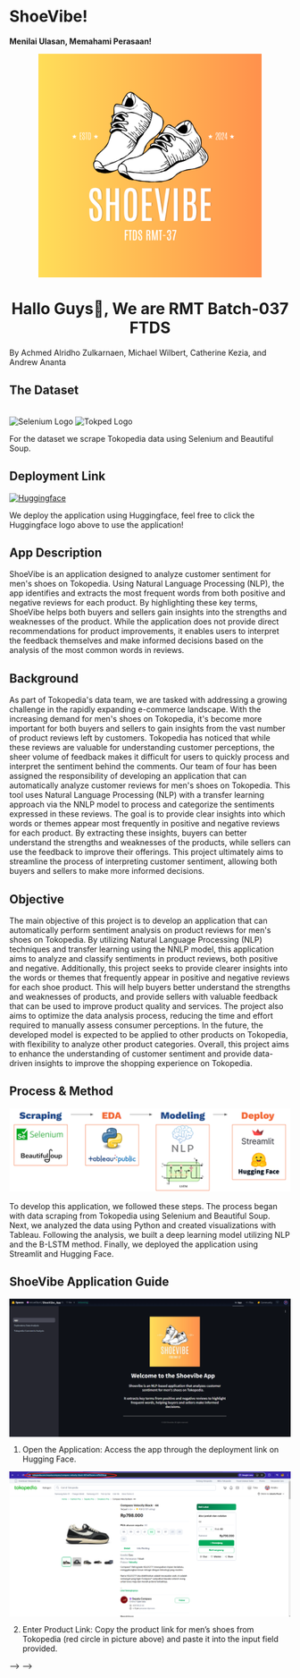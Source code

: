 # ShoeVibe!

**Menilai Ulasan, Memahami Perasaan!**

<p align="center">
  <img src="logo-app.png" width=400 align="center">
</p>
<h1 align="center">Hallo Guys👋, We are RMT Batch-037 FTDS</h1>
By Achmed Alridho Zulkarnaen, Michael Wilbert, Catherine Kezia, and Andrew Ananta

<h2 align="left">The Dataset</h2>
<br/>
<div align="left">
    <img src="https://upload.wikimedia.org/wikipedia/commons/d/d5/Selenium_Logo.png" alt="Selenium Logo" width="50"/>
    <img src="https://toppng.com/uploads/preview/tokopedia-logo-icon-tokopedia-115638033660bhcr3nbcq.png" alt="Tokped Logo" width="50"/>
</div>

For the dataset we scrape Tokopedia data using Selenium and Beautiful Soup.

## Deployment Link

[<img src="https://huggingface.co/front/assets/huggingface_logo.svg" alt="Huggingface" width="40" height="40">](https://huggingface.co/spaces/micwilbert/ShoeVibe_App)

We deploy the application using Huggingface, feel free to click the Huggingface logo above to use the application!

<h2 align="left">App Description</h2>
ShoeVibe is an application designed to analyze customer sentiment for men's shoes on Tokopedia. Using Natural Language Processing (NLP), the app identifies and extracts the most frequent words from both positive and negative reviews for each product. By highlighting these key terms, ShoeVibe helps both buyers and sellers gain insights into the strengths and weaknesses of the product. While the application does not provide direct recommendations for product improvements, it enables users to interpret the feedback themselves and make informed decisions based on the analysis of the most common words in reviews.

## Background

As part of Tokopedia's data team, we are tasked with addressing a growing challenge in the rapidly expanding e-commerce landscape. With the increasing demand for men's shoes on Tokopedia, it's become more important for both buyers and sellers to gain insights from the vast number of product reviews left by customers. Tokopedia has noticed that while these reviews are valuable for understanding customer perceptions, the sheer volume of feedback makes it difficult for users to quickly process and interpret the sentiment behind the comments.
Our team of four has been assigned the responsibility of developing an application that can automatically analyze customer reviews for men's shoes on Tokopedia. This tool uses Natural Language Processing (NLP) with a transfer learning approach via the NNLP model to process and categorize the sentiments expressed in these reviews. The goal is to provide clear insights into which words or themes appear most frequently in positive and negative reviews for each product. By extracting these insights, buyers can better understand the strengths and weaknesses of the products, while sellers can use the feedback to improve their offerings. This project ultimately aims to streamline the process of interpreting customer sentiment, allowing both buyers and sellers to make more informed decisions.

## Objective

The main objective of this project is to develop an application that can automatically perform sentiment analysis on product reviews for men's shoes on Tokopedia. By utilizing Natural Language Processing (NLP) techniques and transfer learning using the NNLP model, this application aims to analyze and classify sentiments in product reviews, both positive and negative. Additionally, this project seeks to provide clearer insights into the words or themes that frequently appear in positive and negative reviews for each shoe product. This will help buyers better understand the strengths and weaknesses of products, and provide sellers with valuable feedback that can be used to improve product quality and services. The project also aims to optimize the data analysis process, reducing the time and effort required to manually assess consumer perceptions. In the future, the developed model is expected to be applied to other products on Tokopedia, with flexibility to analyze other product categories. Overall, this project aims to enhance the understanding of customer sentiment and provide data-driven insights to improve the shopping experience on Tokopedia.

<h2 align="left">Process & Method</h2>

![alt text](method.png)

To develop this application, we followed these steps. The process began with data scraping from Tokopedia using Selenium and Beautiful Soup. Next, we analyzed the data using Python and created visualizations with Tableau. Following the analysis, we built a deep learning model utilizing NLP and the B-LSTM method. Finally, we deployed the application using Streamlit and Hugging Face.

<h2 align="left">ShoeVibe Application Guide</h2>

<p align="center">
  <img src="image.png" width=700 align="center">

1. Open the Application: Access the app through the deployment link on Hugging Face.
</p>

<p align="center">
  <img src="image-1.png" width=700 align="center">

2. Enter Product Link: Copy the product link for men’s shoes from Tokopedia (red circle in picture above) and paste it into the input field provided.
</p>
<!--

<p align="center">
  Tampilan dari laman beranda
</p>

<p align="center">
  <img src="Tampilan-Depan.jpg" width=700 align="center">

</p>

<p align="center">
  Tampilan dari laman beranda
</p>

---

Untuk menggunakan aplikasi cukup mudah, terdapat 3 navigation page yaotu 'Home', 'Profile Risk' dan 'Rekomendasi Aset Kripto’ Pada page Home , user dapat mengetahui harga token/coin crypto, hingga saat ini kami masih menggunakan API Binance, jadi bukan hanya token metaverse namun juga terdapat beberapa koin lainnya seperti BTC,ETH,dll
Kemudian pada Page Profile Risk user akan diarahkan untuk mengisi profile risk user, dimana terdapat beberapa pertanyaan yang harus diisi oleh user.
Tujuan dari mengisi profile risk adalah untuk mengidentifikasi risk profile user, apakah tergolong dalam kategori rendah,med,tinggi, setelah mengetahui risk profile user tersebut, kita dapat mengetahui koin/token apa saja yang cocok/sesuai dengan risk profile user tersebut. Sehingga user akan lebih nyaman dalam bertransaksi dan kemudian akan mengetahui bagaimana profile risk user tersebut, dan terakhir adalah page Rekomendasi Aset Kripto, dimana user akan diberikan beberapa token yang sesuai dengan profile risk user tersebut.

<p align="center">
  <img src="Profile-Risk.jpg" width=700 align="center">

</p>

<p align="center">
  Tampilan dari laman Profile Risk
</p>

<p align="center">
  <img src="Profile-Risk2.jpg" width=700 align="center">

</p>

<p align="center">
  Tampilan dari laman Profile Risk
</p>

---

<p align="center">
  <img src="Rekomendasi-Aset.jpg" width=700 align="center">

</p>

<p align="center">
  Tampilan dari laman skema Rekomendasi Aset
</p>

## Contributor

1. [Rahmad Gunawan, Github (Link)](https://github.com/rahmad07g)
2. [Suhardiman, Github (Link](https://github.com/sumankwan)

<p align="center">
  <img src="Created.jpg" width=700 align="center">

</p>

<p align="center">
  <img src="Thanks.jpg" width=700 align="center">

</p> --> --> -->

